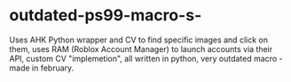 # outdated-ps99-macro-s-
Uses AHK Python wrapper and CV to find specific images and click on them, uses RAM (Roblox Account Manager) to launch accounts via their API, custom CV "implemetion",  all written in python, very outdated macro - made in february.
